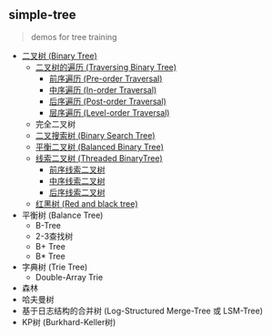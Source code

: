 ## simple-tree
> demos for tree training

- [二叉树 (Binary Tree)](src/main/java/simple/tree/bt)
    - [二叉树的遍历 (Traversing Binary Tree)](src/main/java/simple/tree/bt)
        - [前序遍历 (Pre-order Traversal)](src/main/java/simple/tree/bt)
        - [中序遍历 (In-order Traversal)](src/main/java/simple/tree/bt)
        - [后序遍历 (Post-order Traversal)](src/main/java/simple/tree/bt)
        - [层序遍历 (Level-order Traversal)](src/main/java/simple/tree/bt)
    - 完全二叉树
    - [二叉搜索树 (Binary Search Tree)](src/main/java/simple/tree/bst)
    - [平衡二叉树 (Balanced Binary Tree)](src/main/java/simple/tree/avl)
    - [线索二叉树 (Threaded BinaryTree)](src/main/java/simple/tree/tbt)
        - [前序线索二叉树](src/main/java/simple/tree/tbt)
        - [中序线索二叉树](src/main/java/simple/tree/tbt)
        - [后序线索二叉树](src/main/java/simple/tree/tbt)
    - [红黑树 (Red and black tree)](src/main/java/simple/tree/rbt)
- 平衡树 (Balance Tree)
    - B-Tree
    - 2-3查找树
    - B+ Tree
    - B* Tree
- 字典树 (Trie Tree)
    - Double-Array Trie
- 森林
- 哈夫曼树
- 基于日志结构的合并树 (Log-Structured Merge-Tree 或 LSM-Tree)
- KP树 (Burkhard-Keller树)